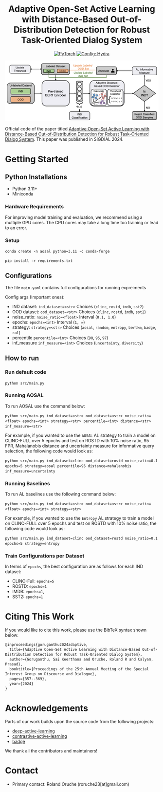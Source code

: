<div align="center">
  
# Adaptive Open-Set Active Learning with Distance-Based Out-of-Distribution Detection for Robust Task-Oriented Dialog System

<a href="https://pytorch.org/get-started/locally/"><img alt="PyTorch" src="https://img.shields.io/badge/PyTorch-ee4c2c?logo=pytorch&logoColor=white"></a>
<a href="https://hydra.cc/"><img alt="Config: Hydra" src="https://img.shields.io/badge/Config-Hydra-89b8cd"></a>

</div>

<p align="center">
  <img src="main_arch.png" />
</p>

Official code of the paper titled [Adaptive Open-Set Active Learning with Distance-Based Out-of-Distribution Detection for Robust Task-Oriented Dialog System](https://aclanthology.org/2024.sigdial-1.32.pdf). This paper was published in SIGDIAL 2024.

# Getting Started
## Python Installations
- Python 3.11+
- Miniconda

### Hardware Requirements
For improving model training and evaluation, we recommend using a multiple GPU cores. The CPU cores may take a long time too training or lead to an error.

### Setup
`conda create -n aosal python=3.11 -c conda-forge`

`pip install -r requirements.txt `

## Configurations
The file `main.yaml` contains full configurations for running expreiments

Config args (Important ones):
* IND dataset: `ind_dataset=<str>` Choices (`clinc`, `rostd`, `imdb`, `sst2`)
* OOD dataset: `ood_dataset=<str>` Choices (`clinc`, `rostd`, `imdb`, `sst2`)
* noise_ratio: `noise_ratio=<float>` Interval (`0.1, 1.0`)
* epochs: `epochs=<int>` Interval (`1, ∞`)
* strategy: `strategy=<str>` Choices (`aosal`, `random`, `entropy`, `bertkm`, `badge`, `cal`)
* percentile `percentile=<int>` Choices (`90`, `95`, `97`)
* inf_measure `inf_measure=<int>` Choices (`uncertainty`, `diversity`)

## How to run
### Run default code
`python src/main.py`

### Running AOSAL
To run AOSAL use the command below:

`python src/main.py ind_dataset=<str> ood_dataset=<str> noise_ratio=<float> epochs=<int> strategy=<str> percentile=<int> distance=<str> inf_measure=<str>`

For example, if you wanted to use the `AOSAL` AL strategy to train a model on CLINC-FULL over 5 epochs and test on ROSTD with 10% noise ratio, 95 FPR, Mahalanobis distance and uncertainty measure for informative query selection, the following code would look as:

`python src/main.py ind_dataset=clinc ood_dataset=rostd noise_ratio=0.1 epochs=5 strategy=aosal percentile=95 distance=mahalanobis inf_measure=uncertainty`

### Running Baselines
To run AL baselines use the following command below:

`python src/main.py ind_dataset=<str> ood_dataset=<str> noise_ratio=<float> epochs=<int> strategy=<str>`

For example, if you wanted to use the `Entropy` AL strategy to train a model on CLINC-FULL over 5 epochs and test on ROSTD with 10% noise ratio, the following code would look as:

`python src/main.py ind_dataset=clinc ood_dataset=rostd noise_ratio=0.1 epochs=5 strategy=entropy`

### Train Configurations per Dataset
In terms of `epochs`, the best configuration are as follows for each IND dataset:
* CLINC-Full: `epochs=5`
* ROSTD: `epochs=1`
* IMDB: `epochs=1`,
* SST2: `epochs=1`

# Citing This Work
If you would like to cite this work, please use the BibTeX syntax shown below:
```
@inproceedings{goruganthu2024adaptive,
  title={Adaptive Open-Set Active Learning with Distance-Based Out-of-Distribution Detection for Robust Task-Oriented Dialog System},
  author={Goruganthu, Sai Keerthana and Oruche, Roland R and Calyam, Prasad},
  booktitle={Proceedings of the 25th Annual Meeting of the Special Interest Group on Discourse and Dialogue},
  pages={357--369},
  year={2024}
}
```

# Acknowledgements
Parts of our work builds upon the source code from the following projects:
- [deep-active-learning](https://github.com/ej0cl6/deep-active-learning)
- [contrastive-active-learning](https://github.com/mourga/contrastive-active-learning)
- [badge](https://github.com/JordanAsh/badge)

We thank all the contributors and maintainers!
# Contact
- Primary contact: Roland Oruche (roruche23[at]gmail.com)
